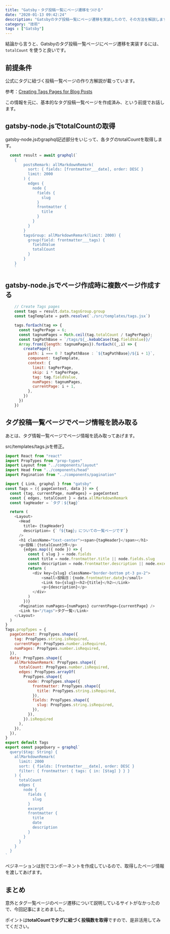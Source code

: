 ```yaml
---
title: "Gatsby・タグ投稿一覧にページ遷移をつける"
date: "2020-01-13 09:42:24"
description: "Gatsbyのタグ投稿一覧にページ遷移を実装したので、その方法を解説します。"
category: "技術"
tags : ["Gatsby"]
---
```


結論から言うと、Gatsbyのタグ投稿一覧ページにページ遷移を実装するには、 `totalCount` を使うと良いです。

## 前提条件

公式にタグに紐づく投稿一覧ページの作り方解説が載っています。

参考：[Creating Tags Pages for Blog Posts](https://www.gatsbyjs.org/docs/adding-tags-and-categories-to-blog-posts/)

この情報を元に、基本的なタグ投稿一覧ページを作成済み、という前提でお話します。

## gatsby-node.jsでtotalCountの取得

gatsby-node.jsのgraphql記述部分をいじって、各タグのtotalCountを取得します。

```jsx{21}:title=gatsby-node.js
  const result = await graphql(`
    {
        postsRemark: allMarkdownRemark(
          sort: { fields: [frontmatter___date], order: DESC }
          limit: 2000
        ) {
          edges {
            node {
              fields {
                slug
              }
              frontmatter {
                title
              }
            }
          }
        }
        tagsGroup: allMarkdownRemark(limit: 2000) {
          group(field: frontmatter___tags) {
            fieldValue
            totalCount
          }
        }
    }
    `
```

## gatsby-node.jsでページ作成時に複数ページ作成する

```jsx{6-7,9,11,14-15,17-18}:title=gatsby-node.js
    // Create Tags pages
    const tags = result.data.tagsGroup.group
    const tagTemplate = path.resolve(`./src/templates/tags.jsx`)

    tags.forEach(tag => {
      const tagPerPage = 6;
      const tagnumPages = Math.ceil(tag.totalCount / tagPerPage);
      const tagPathBase = `/tags/${_.kebabCase(tag.fieldValue)}/`
      Array.from({length: tagnumPages}).forEach((_,i) => {
        createPage({
          path: i === 0 ? tagPathBase : `${tagPathBase}/${i + 1}`,
          component: tagTemplate,
          context: {
            limit: tagPerPage,
            skip: i * tagPerPage,
            tag: tag.fieldValue,
            numPages: tagnumPages,
            currentPage: i + 1,
          },
        })
      })
    })
```

## タグ投稿一覧ページでページ情報を読み取る

あとは、タグ情報一覧ページでページ情報を読み取ってあげます。

src/templates/tags.jsを修正。

```jsx{9,33,41-42}:title=tags.js
import React from "react"
import PropTypes from "prop-types"
import Layout from "../components/layout"
import Head from "../components/head"
import Pagination from "../components/pagination"

import { Link, graphql } from "gatsby"
const Tags = ({ pageContext, data }) => {
  const {tag, currentPage, numPages} = pageContext
  const { edges, totalCount } = data.allMarkdownRemark
  const tagHeader = `タグ：${tag}`

  return (
    <Layout>
      <Head 
        title= {tagHeader}
        description= {`「${tag}」についての一覧ページです`}
      />
      <h1 className="text-center"><span>{tagHeader}</span></h1>
      <p>投稿：{totalCount}件</p>
        {edges.map(({ node }) => {
          const { slug } = node.fields
          const title = node.frontmatter.title || node.fields.slug
          const description = node.frontmatter.description || node.excerpt
          return (
            <div key={slug} className="border-bottom pt-3 px-2">
                <small>投稿日：{node.frontmatter.date}</small>
                <Link to={slug}><h2>{title}</h2></Link>
                <p>{description}</p>
            </div>
          )
        })}
      <Pagination numPages={numPages} currentPage={currentPage} />
      <Link to="/tags">タグ一覧</Link>
    </Layout>
  )
}
Tags.propTypes = {
  pageContext: PropTypes.shape({
    tag: PropTypes.string.isRequired,
    currentPage: PropTypes.number.isRequired,
    numPages: PropTypes.number.isRequired,
  }),
  data: PropTypes.shape({
    allMarkdownRemark: PropTypes.shape({
      totalCount: PropTypes.number.isRequired,
      edges: PropTypes.arrayOf(
        PropTypes.shape({
          node: PropTypes.shape({
            frontmatter: PropTypes.shape({
              title: PropTypes.string.isRequired,
            }),
            fields: PropTypes.shape({
              slug: PropTypes.string.isRequired,
            }),
          }),
        }).isRequired
      ),
    }),
  }),
}
export default Tags
export const pageQuery = graphql`
  query($tag: String) {
    allMarkdownRemark(
      limit: 2000
      sort: { fields: [frontmatter___date], order: DESC }
      filter: { frontmatter: { tags: { in: [$tag] } } }
    ) {
      totalCount
      edges {
        node {
          fields {
            slug
          }
          excerpt
          frontmatter {
            title
            date
            description
          }
        }
      }
    }
  }
`
```

ペジネーションは別でコンポーネントを作成しているので、取得したページ情報を渡してあげます。

## まとめ

意外とタグ一覧ページのページ遷移について説明しているサイトがなかったので、今回記事にまとめました。

ポイントは**totalCountでタグに紐づく投稿数を取得**ですので、是非活用してみてください。
